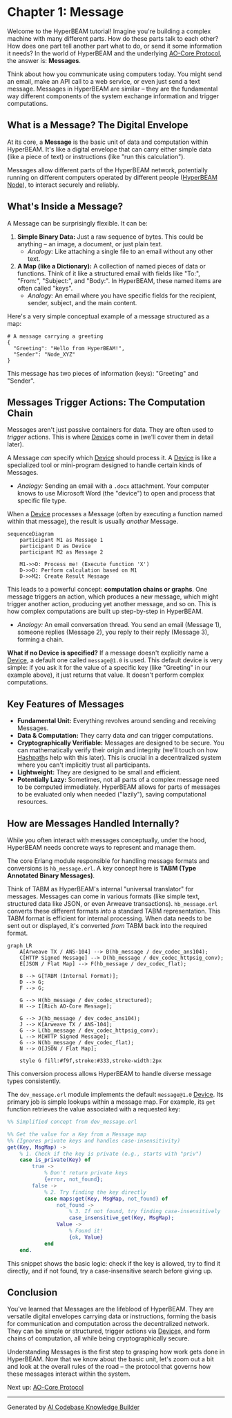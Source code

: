 # Chapter 1: Message

Welcome to the HyperBEAM tutorial! Imagine you're building a complex machine with many different parts. How do these parts talk to each other? How does one part tell another part what to do, or send it some information it needs? In the world of HyperBEAM and the underlying [AO-Core Protocol](02_ao_core_protocol_.md), the answer is: **Messages**.

Think about how you communicate using computers today. You might send an email, make an API call to a web service, or even just send a text message. Messages in HyperBEAM are similar – they are the fundamental way different components of the system exchange information and trigger computations.

## What is a Message? The Digital Envelope

At its core, a **Message** is the basic unit of data and computation within HyperBEAM. It's like a digital envelope that can carry either simple data (like a piece of text) or instructions (like "run this calculation").

Messages allow different parts of the HyperBEAM network, potentially running on different computers operated by different people ([HyperBEAM Node](03_hyperbeam_node_.md)), to interact securely and reliably.

## What's Inside a Message?

A Message can be surprisingly flexible. It can be:

1.  **Simple Binary Data:** Just a raw sequence of bytes. This could be anything – an image, a document, or just plain text.
    *   *Analogy:* Like attaching a single file to an email without any other text.
2.  **A Map (like a Dictionary):** A collection of named pieces of data or functions. Think of it like a structured email with fields like "To:", "From:", "Subject:", and "Body:". In HyperBEAM, these named items are often called "keys".
    *   *Analogy:* An email where you have specific fields for the recipient, sender, subject, and the main content.

Here's a very simple conceptual example of a message structured as a map:

```
# A message carrying a greeting
{
  "Greeting": "Hello from HyperBEAM!",
  "Sender": "Node_XYZ"
}
```

This message has two pieces of information (keys): "Greeting" and "Sender".

## Messages Trigger Actions: The Computation Chain

Messages aren't just passive containers for data. They are often used to *trigger* actions. This is where [Device](04_device_.md)s come in (we'll cover them in detail later).

A Message *can* specify which [Device](04_device_.md) should process it. A [Device](04_device_.md) is like a specialized tool or mini-program designed to handle certain kinds of Messages.

*   *Analogy:* Sending an email with a `.docx` attachment. Your computer knows to use Microsoft Word (the "device") to open and process that specific file type.

When a [Device](04_device_.md) processes a Message (often by executing a function named within that message), the result is usually *another* Message.

```mermaid
sequenceDiagram
    participant M1 as Message 1
    participant D as Device
    participant M2 as Message 2

    M1->>D: Process me! (Execute function 'X')
    D->>D: Perform calculation based on M1
    D->>M2: Create Result Message
```

This leads to a powerful concept: **computation chains or graphs**. One message triggers an action, which produces a new message, which might trigger another action, producing yet another message, and so on. This is how complex computations are built up step-by-step in HyperBEAM.

*   *Analogy:* An email conversation thread. You send an email (Message 1), someone replies (Message 2), you reply to their reply (Message 3), forming a chain.

**What if no Device is specified?** If a message doesn't explicitly name a [Device](04_device_.md), a default one called `message@1.0` is used. This default device is very simple: if you ask it for the value of a specific key (like "Greeting" in our example above), it just returns that value. It doesn't perform complex computations.

## Key Features of Messages

*   **Fundamental Unit:** Everything revolves around sending and receiving Messages.
*   **Data & Computation:** They carry data *and* can trigger computations.
*   **Cryptographically Verifiable:** Messages are designed to be secure. You can mathematically verify their origin and integrity (we'll touch on how [Hashpath](07_hashpath_.md)s help with this later). This is crucial in a decentralized system where you can't implicitly trust all participants.
*   **Lightweight:** They are designed to be small and efficient.
*   **Potentially Lazy:** Sometimes, not all parts of a complex message need to be computed immediately. HyperBEAM allows for parts of messages to be evaluated only when needed ("lazily"), saving computational resources.

## How are Messages Handled Internally?

While you often interact with messages conceptually, under the hood, HyperBEAM needs concrete ways to represent and manage them.

The core Erlang module responsible for handling message formats and conversions is `hb_message.erl`. A key concept here is **TABM (Type Annotated Binary Messages)**.

Think of TABM as HyperBEAM's internal "universal translator" for messages. Messages can come in various formats (like simple text, structured data like JSON, or even Arweave transactions). `hb_message.erl` converts these different formats *into* a standard TABM representation. This TABM format is efficient for internal processing. When data needs to be sent out or displayed, it's converted *from* TABM back into the required format.

```mermaid
graph LR
    A[Arweave TX / ANS-104] --> B(hb_message / dev_codec_ans104);
    C[HTTP Signed Message] --> D(hb_message / dev_codec_httpsig_conv);
    E[JSON / Flat Map] --> F(hb_message / dev_codec_flat);

    B --> G[TABM (Internal Format)];
    D --> G;
    F --> G;

    G --> H(hb_message / dev_codec_structured);
    H --> I[Rich AO-Core Message];

    G --> J(hb_message / dev_codec_ans104);
    J --> K[Arweave TX / ANS-104];
    G --> L(hb_message / dev_codec_httpsig_conv);
    L --> M[HTTP Signed Message];
    G --> N(hb_message / dev_codec_flat);
    N --> O[JSON / Flat Map];

    style G fill:#f9f,stroke:#333,stroke-width:2px
```

This conversion process allows HyperBEAM to handle diverse message types consistently.

The `dev_message.erl` module implements the default `message@1.0` [Device](04_device_.md). Its primary job is simple lookups within a message map. For example, its `get` function retrieves the value associated with a requested key:

```erlang
%% Simplified concept from dev_message.erl

%% Get the value for a Key from a Message map
%% (Ignores private keys and handles case-insensitivity)
get(Key, MsgMap) ->
    % 1. Check if the key is private (e.g., starts with "priv")
    case is_private(Key) of
        true ->
            % Don't return private keys
            {error, not_found};
        false ->
            % 2. Try finding the key directly
            case maps:get(Key, MsgMap, not_found) of
                not_found ->
                    % 3. If not found, try finding case-insensitively
                    case_insensitive_get(Key, MsgMap);
                Value ->
                    % Found it!
                    {ok, Value}
            end
    end.
```

This snippet shows the basic logic: check if the key is allowed, try to find it directly, and if not found, try a case-insensitive search before giving up.

## Conclusion

You've learned that Messages are the lifeblood of HyperBEAM. They are versatile digital envelopes carrying data or instructions, forming the basis for communication and computation across the decentralized network. They can be simple or structured, trigger actions via [Device](04_device_.md)s, and form chains of computation, all while being cryptographically secure.

Understanding Messages is the first step to grasping how work gets done in HyperBEAM. Now that we know about the basic unit, let's zoom out a bit and look at the overall rules of the road – the protocol that governs how these messages interact within the system.

Next up: [AO-Core Protocol](02_ao_core_protocol_.md)

---

Generated by [AI Codebase Knowledge Builder](https://github.com/The-Pocket/Tutorial-Codebase-Knowledge)